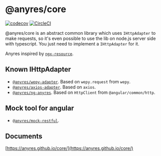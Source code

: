 # @anyres/core
[![codecov](https://codecov.io/gh/anyres/core/branch/master/graph/badge.svg)](https://codecov.io/gh/anyres/core)
[![CircleCI](https://circleci.com/gh/anyres/core.svg?style=svg)](https://circleci.com/gh/anyres/core)

@anyres/core is an abstract common library which uses `IHttpAdapter` to make requests, so it's even possible to use the lib on node.js server side with typescript. You just need to implement a `IHttpAdapter` for it.

Anyres inspired by [`ngx-resource`](https://github.com/troyanskiy/ngx-resource-core).

## Known IHttpAdapter

* [`@anyres/wepy-adapter`](https://github.com/anyres/wepy-adapter). Based on `wepy.request` from `wepy`.
* [`@anyres/axios-adapter`](https://github.com/anyres/axios-adapter). Based on `axios`. 
* [`@anyres/ng-anyres`](https://github.com/anyres/ng-anyres). Based on `HttpClient` from `@angular/common/http`.

## Mock tool for angular

* [`@anyres/mock-restful`](https://github.com/anyres/mock-restful).

## Documents
[https://anyres.github.io/core/](https://anyres.github.io/core/)

